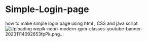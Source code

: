 # Simple-Login-page
how to make simple login page using html , CSS and java script
![Uploading wepik-neon-modern-gym-classes-youtube-banner-20231114092653fpPk.png…]()
